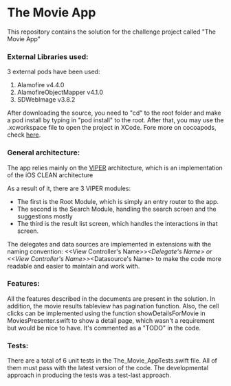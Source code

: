 # The Movie App #

This repository contains the solution for the challenge project called "The Movie App"

### External Libraries used: ###

3 external pods have been used:

1. Alamofire v4.4.0
1. AlamofireObjectMapper v4.1.0
1. SDWebImage v3.8.2

After downloading the source, you need to "cd" to the root folder and make a pod install by typing in  "pod install" to the root. After that, you may use the .xcworkspace file to open the project in XCode. Fore more on cocoapods, check [here](https://cocoapods.org/).

### General architecture: ###

The app relies mainly on the [VIPER](http://clean-swift.com/clean-swift-ios-architecture/) architecture, which is an implementation of the iOS CLEAN architecture

As a result of it, there are 3 VIPER modules:



* The first is the Root Module, which is simply an entry router to the app. 
* The second is the Search Module, handling the search screen and the suggestions mostly
* The third is the result list screen, which handles the interactions in that screen.

The delegates and data sources are implemented in extensions with the naming convention: <<View Controller's Name>>_<Delegate's Name> or <<View Controller's Name>>_<Datasource's Name> to make the code more readable and easier to maintain and work with.

### Features: ###

All the features described in the documents are present in the solution. In addition, the movie results tableview has pagination function. Also, the cell clicks can be implemented using the function showDetailsForMovie in MoviesPresenter.swift to show a detail page, which wasn't a requirement but would be nice to have. It's commented as a "TODO" in the code.


### Tests: ###

There are a total of 6 unit tests in the The_Movie_AppTests.swift file. All of them must pass with the latest version of the code. The developmental approach in producing the tests was a test-last approach.